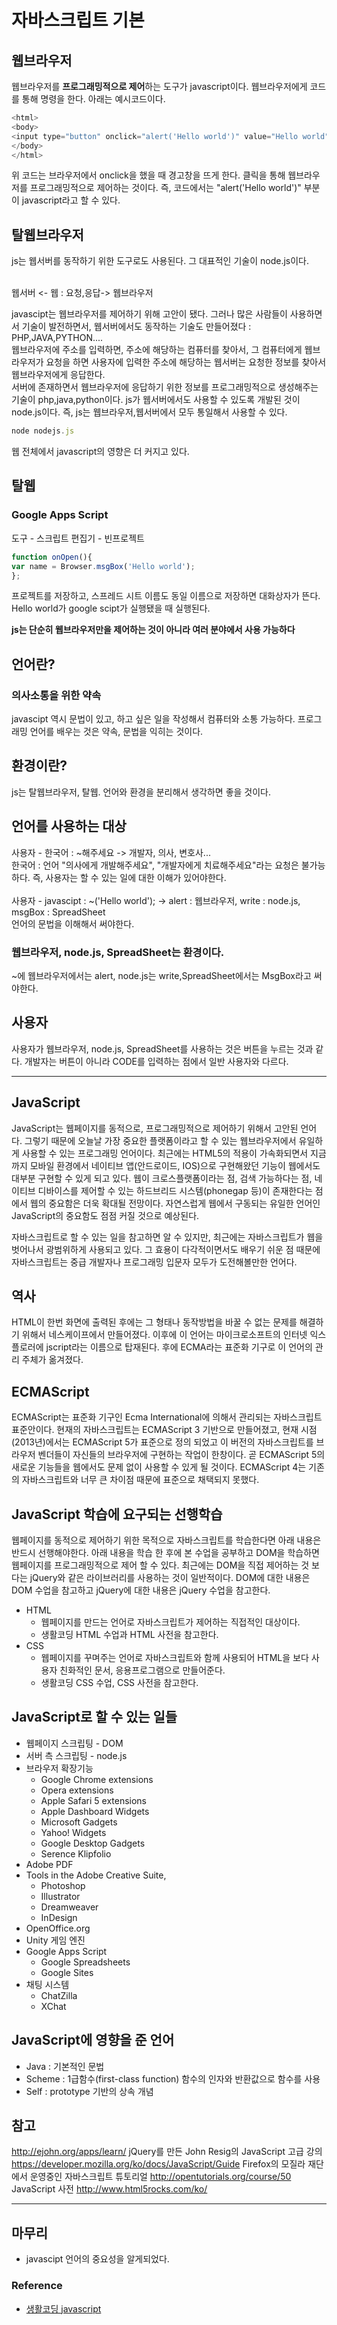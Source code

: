 # 자바스크립트 기본
## 웹브라우저
웹브라우저를 **프로그래밍적으로 제어**하는 도구가 javascript이다.
웹브라우저에게 코드를 통해 명령을 한다.
아래는 예시코드이다.

```js
<html>
<body>
<input type="button" onclick="alert('Hello world')" value="Hello world" />
</body>
</html>
```

위 코드는 브라우저에서 onclick을 했을 때 경고창을 뜨게 한다.
클릭을 통해 웹브라우저를 프로그래밍적으로 제어하는 것이다.
즉, 코드에서는 "alert('Hello world')" 부분이 javascript라고 할 수 있다.

## 탈웹브라우저
js는 웹서버를 동작하기 위한 도구로도 사용된다.
그 대표적인 기술이 node.js이다.

<br>
웹서버 <- 웹 : 요청,응답-> 웹브라우저
<br>

javascipt는 웹브라우저를 제어하기 위해 고안이 됐다.
그러나 많은 사람들이 사용하면서 기술이 발전하면서, 웹서버에서도 동작하는 기술도 만들어졌다 : PHP,JAVA,PYTHON....
<br>
웹브라우저에 주소를 입력하면, 주소에 해당하는 컴퓨터를 찾아서, 그 컴퓨터에게 웹브라우저가 요청을 하면 사용자에 입력한 주소에 해당하는 웹서버는 요청한 정보를 찾아서 웹브라우저에게 응답한다.
<br>
서버에 존재하면서 웹브라우저에 응답하기 위한 정보를 프로그래밍적으로 생성해주는 기술이 php,java,python이다.
js가 웹서버에서도 사용할 수 있도록 개발된 것이 node.js이다.
즉, js는 웹브라우저,웹서버에서 모두 통일해서 사용할 수 있다.

```js
node nodejs.js
```
웹 전체에서 javascript의 영향은 더 커지고 있다.

## 탈웹
### Google Apps Script
도구 - 스크립트 편집기 - 빈프로젝트
<br>

```js
function onOpen(){
var name = Browser.msgBox('Hello world');
};
```
프로젝트를 저장하고, 스프레드 시트 이름도 동일 이름으로 저장하면 대화상자가 뜬다.
<br>
Hello world가 google scipt가 실행됐을 때 실행된다.

**js는 단순히 웹브라우저만을 제어하는 것이 아니라 여러 분야에서 사용 가능하다**

## 언어란?
### 의사소통을 위한 **약속**
javascipt 역시 문법이 있고, 하고 싶은 일을 작성해서 컴퓨터와 소통 가능하다.
프로그래밍 언어를 배우는 것은 약속, 문법을 익히는 것이다.

## 환경이란?
js는 탈웹브라우저, 탈웹.
언어와 환경을 분리해서 생각하면 좋을 것이다.
## 언어를 사용하는 **대상**

사용자 - 한국어 : ~해주세요 -> 개발자, 의사, 변호사...
<br>
한국어 : 언어
"의사에게 개발해주세요", "개발자에게 치료해주세요"라는 요청은 불가능하다.
즉, 사용자는 할 수 있는 일에 대한 이해가 있어야한다.
<br>
<br>
사용자 - javascipt : ~('Hello world'); -> alert : 웹브라우저, write : node.js, msgBox : SpreadSheet
<br>
언어의 문법을 이해해서 써야한다. 

### 웹브라우저, node.js, SpreadSheet는 **환경**이다.

~에 웹브라우저에서는 alert, node.js는 write,SpreadSheet에서는 MsgBox라고 써야한다.

## 사용자
사용자가 웹브라우저, node.js, SpreadSheet를 사용하는 것은 버튼을 누르는 것과 같다. 개발자는 버튼이 아니라 CODE를 입력하는 점에서 일반 사용자와 다르다.

---

## JavaScript
JavaScript는 웹페이지를 동적으로, 프로그래밍적으로 제어하기 위해서 고안된 언어다. 그렇기 때문에 오늘날 가장 중요한 플랫폼이라고 할 수 있는 웹브라우저에서 유일하게 사용할 수 있는 프로그래밍 언어이다. 최근에는 HTML5의 적용이 가속화되면서 지금까지 모바일 환경에서 네이티브 앱(안드로이드, IOS)으로 구현해왔던 기능이 웹에서도 대부분 구현할 수 있게 되고 있다. 웹이 크로스플랫폼이라는 점, 검색 가능하다는 점, 네이티브 디바이스를 제어할 수 있는 하드브리드 시스템(phonegap 등)이 존재한다는 점에서 웹의 중요함은 더욱 확대될 전망이다. 자연스럽게 웹에서 구동되는 유일한 언어인 JavaScript의 중요함도 점점 커질 것으로 예상된다.

자바스크립트로 할 수 있는 일을 참고하면 알 수 있지만, 최근에는 자바스크립트가 웹을 벗어나서 광범위하게 사용되고 있다. 그 효용이 다각적이면서도 배우기 쉬운 점 때문에 자바스크립트는 중급 개발자나 프로그래밍 입문자 모두가 도전해볼만한 언어다.

## 역사
HTML이 한번 화면에 출력된 후에는 그 형태나 동작방법을 바꿀 수 없는 문제를 해결하기 위해서 네스케이프에서 만들어졌다. 이후에 이 언어는 마이크로소프트의 인터넷 익스플로러에 jscript라는 이름으로 탑재된다. 후에 ECMA라는 표준화 기구로 이 언어의 관리 주체가 옮겨졌다.

## ECMAScript
ECMAScript는 표준화 기구인 Ecma International에 의해서 관리되는 자바스크립트 표준안이다. 현재의 자바스크립트는 ECMAScript 3 기반으로 만들어졌고, 현재 시점(2013년)에서는 ECMAScript 5가 표준으로 정의 되었고 이 버전의 자바스크립트를 브라우저 벤더들이 자신들의 브라우저에 구현하는 작업이 한창이다. 곧 ECMAScript 5의 새로운 기능들을 웹에서도 문제 없이 사용할 수 있게 될 것이다. ECMAScript 4는 기존의 자바스크립트와 너무 큰 차이점 때문에 표준으로 채택되지 못했다.

## JavaScript 학습에 요구되는 선행학습
웹페이지를 동적으로 제어하기 위한 목적으로 자바스크립트를 학습한다면 아래 내용은 반드시 선행해야한다. 아래 내용을 학습 한 후에 본 수업을 공부하고 DOM을 학습하면 웹페이지를 프로그래밍적으로 제어 할 수 있다. 최근에는 DOM을 직접 제어하는 것 보다는 jQuery와 같은 라이브러리를 사용하는 것이 일반적이다. DOM에 대한 내용은 DOM 수업을 참고하고 jQuery에 대한 내용은 jQuery 수업을 참고한다.

* HTML
  * 웹페이지를 만드는 언어로 자바스크립트가 제어하는 직접적인 대상이다.
  * 생활코딩 HTML 수업과 HTML 사전을 참고한다.
* CSS
  * 웹페이지를 꾸며주는 언어로 자바스크립트와 함께 사용되어 HTML을 보다 사용자 친화적인 문서, 응용프로그램으로 만들어준다.
  * 생활코딩 CSS 수업, CSS 사전을 참고한다.

## JavaScript로 할 수 있는 일들
* 웹페이지 스크립팅 - DOM
* 서버 측 스크립팅 - node.js
* 브라우저 확장기능
  * Google Chrome extensions
  * Opera extensions
  * Apple Safari 5 extensions
  * Apple Dashboard Widgets
  * Microsoft Gadgets
  * Yahoo! Widgets
  * Google Desktop Gadgets
  * Serence Klipfolio
* Adobe PDF
* Tools in the Adobe Creative Suite,
  * Photoshop
  * Illustrator
  * Dreamweaver
  * InDesign
* OpenOffice.org
* Unity 게임 엔진
* Google Apps Script
  * Google Spreadsheets
  * Google Sites
* 채팅 시스템
  * ChatZilla
  * XChat

## JavaScript에 영향을 준 언어
 * Java : 기본적인 문법
 * Scheme : 1급함수(first-class function) 함수의 인자와 반환값으로 함수를 사용
 * Self : prototype 기반의 상속 개념


## 참고
http://ejohn.org/apps/learn/ 
jQuery를 만든 John Resig의 JavaScript 고급 강의
https://developer.mozilla.org/ko/docs/JavaScript/Guide
Firefox의 모질라 재단에서 운영중인 자바스크립트 튜토리얼
http://opentutorials.org/course/50
JavaScript 사전
http://www.html5rocks.com/ko/

***

## 마무리

* javascipt 언어의 중요성을 알게되었다.

### Reference
* [생활코딩 javascript](https://opentutorials.org/course/743/4650)